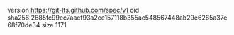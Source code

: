 version https://git-lfs.github.com/spec/v1
oid sha256:2685fc99ec7aacf93a2ce157118b355ac548567448ab29e6265a37e68f70de34
size 1171
